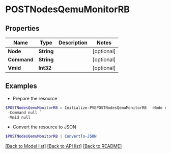 # POSTNodesQemuMonitorRB
## Properties

Name | Type | Description | Notes
------------ | ------------- | ------------- | -------------
**Node** | **String** |  | [optional] 
**Command** | **String** |  | [optional] 
**Vmid** | **Int32** |  | [optional] 

## Examples

- Prepare the resource
```powershell
$POSTNodesQemuMonitorRB = Initialize-PVEPOSTNodesQemuMonitorRB  -Node null `
 -Command null `
 -Vmid null
```

- Convert the resource to JSON
```powershell
$POSTNodesQemuMonitorRB | ConvertTo-JSON
```

[[Back to Model list]](../README.md#documentation-for-models) [[Back to API list]](../README.md#documentation-for-api-endpoints) [[Back to README]](../README.md)

